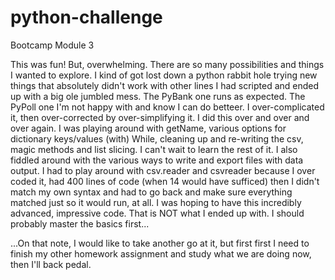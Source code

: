 # python-challenge
Bootcamp Module 3


This was fun!  But, overwhelming.  There are so many possibilities and things I wanted to explore.  I kind of got lost down a python rabbit hole trying new things that absolutely didn't work with other lines I had scripted and ended up with a big ole jumbled mess.  The PyBank one runs as expected.   The PyPoll one I'm not happy with and know I can do betteer.  I over-complicated it, then over-corrected by over-simplifying it.  I did this over and over and over again.  I was playing around with getName, various options for dictionary keys/values (with) While, cleaning up and re-writing the csv, magic methods and list slicing.  I can't wait to learn the rest of it. I also fiddled around with the various ways to write and export files with data output.  I had to play around with csv.reader and csvreader because I over coded it, had 400 lines of code (when 14 would have sufficed) then I didn't match my own syntax and had to go back and make sure everything matched just so it would run, at all.   I was hoping to have this incredibly advanced, impressive code.  That is NOT what I ended up with.  I should probably master the basics first... 

...On that note, I would like to take another go at it, but first first I need to finish my other homework assignment and study what we are doing now, then I'll back pedal.  
